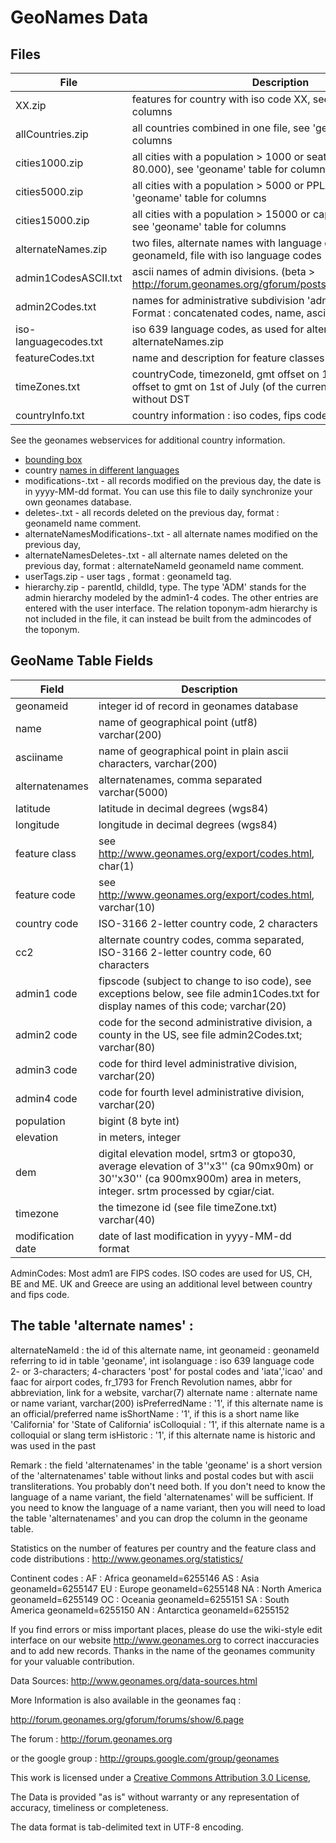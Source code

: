 # GeoNames Data

## Files

File                     | Description
-------------------------|------------
XX.zip                   | features for country with iso code XX, see 'geoname' table for columns
allCountries.zip         | all countries combined in one file, see 'geoname' table for columns
cities1000.zip           | all cities with a population > 1000 or seats of adm div (ca 80.000), see 'geoname' table for columns
cities5000.zip           | all cities with a population > 5000 or PPLA (ca 40.000), see 'geoname' table for columns
cities15000.zip          | all cities with a population > 15000 or capitals (ca 20.000), see 'geoname' table for columns
alternateNames.zip       | two files, alternate names with language codes and geonameId, file with iso language codes
admin1CodesASCII.txt     | ascii names of admin divisions. (beta > http://forum.geonames.org/gforum/posts/list/208.page#1143)
admin2Codes.txt          | names for administrative subdivision 'admin2 code' (UTF8), Format : concatenated codes, name, asciiname, geonameId
iso-languagecodes.txt    | iso 639 language codes, as used for alternate names in file alternateNames.zip
featureCodes.txt         | name and description for feature classes and feature codes
timeZones.txt            | countryCode, timezoneId, gmt offset on 1st of January, dst offset to gmt on 1st of July (of the current year), rawOffset without DST
countryInfo.txt          | country information : iso codes, fips codes, languages, capital

See the geonames webservices for additional country information.

* [bounding box](http://ws.geonames.org/countryInfo?)
* country [names in different languages](http://ws.geonames.org/countryInfoCSV?lang=it)
* modifications-<date>.txt - all records modified on the previous day, the date is in yyyy-MM-dd format. You can use this file to daily synchronize your own geonames database.
* deletes-<date>.txt - all records deleted on the previous day, format : geonameId <tab> name <tab> comment.
* alternateNamesModifications-<date>.txt - all alternate names modified on the previous day,
* alternateNamesDeletes-<date>.txt - all alternate names deleted on the previous day, format : alternateNameId <tab> geonameId <tab> name <tab> comment.
* userTags.zip - user tags , format : geonameId <tab> tag.
* hierarchy.zip - parentId, childId, type. The type 'ADM' stands for the admin hierarchy modeled by the admin1-4 codes. The other entries are entered with the user interface. The relation toponym-adm hierarchy is not included in the file, it can instead be built from the admincodes of the toponym.


## GeoName Table Fields

Field             | Description
------------------|------------
geonameid         | integer id of record in geonames database
name              | name of geographical point (utf8) varchar(200)
asciiname         | name of geographical point in plain ascii characters, varchar(200)
alternatenames    | alternatenames, comma separated varchar(5000)
latitude          | latitude in decimal degrees (wgs84)
longitude         | longitude in decimal degrees (wgs84)
feature class     | see http://www.geonames.org/export/codes.html, char(1)
feature code      | see http://www.geonames.org/export/codes.html, varchar(10)
country code      | ISO-3166 2-letter country code, 2 characters
cc2               | alternate country codes, comma separated, ISO-3166 2-letter country code, 60 characters
admin1 code       | fipscode (subject to change to iso code), see exceptions below, see file admin1Codes.txt for display names of this code; varchar(20)
admin2 code       | code for the second administrative division, a county in the US, see file admin2Codes.txt; varchar(80)
admin3 code       | code for third level administrative division, varchar(20)
admin4 code       | code for fourth level administrative division, varchar(20)
population        | bigint (8 byte int)
elevation         | in meters, integer
dem               | digital elevation model, srtm3 or gtopo30, average elevation of 3''x3'' (ca 90mx90m) or 30''x30'' (ca 900mx900m) area in meters, integer. srtm processed by cgiar/ciat.
timezone          | the timezone id (see file timeZone.txt) varchar(40)
modification date | date of last modification in yyyy-MM-dd format


AdminCodes:
Most adm1 are FIPS codes. ISO codes are used for US, CH, BE and ME. UK and Greece are using an additional level between country and fips code.



The table 'alternate names' :
-----------------------------
alternateNameId   : the id of this alternate name, int
geonameid         : geonameId referring to id in table 'geoname', int
isolanguage       : iso 639 language code 2- or 3-characters; 4-characters 'post' for postal codes and 'iata','icao' and faac for airport codes, fr_1793 for French Revolution names,  abbr for abbreviation, link for a website, varchar(7)
alternate name    : alternate name or name variant, varchar(200)
isPreferredName   : '1', if this alternate name is an official/preferred name
isShortName       : '1', if this is a short name like 'California' for 'State of California'
isColloquial      : '1', if this alternate name is a colloquial or slang term
isHistoric        : '1', if this alternate name is historic and was used in the past

Remark : the field 'alternatenames' in the table 'geoname' is a short version of the 'alternatenames' table without links and postal codes but with ascii transliterations. You probably don't need both.
If you don't need to know the language of a name variant, the field 'alternatenames' will be sufficient. If you need to know the language
of a name variant, then you will need to load the table 'alternatenames' and you can drop the column in the geoname table.



Statistics on the number of features per country and the feature class and code distributions : http://www.geonames.org/statistics/


Continent codes :
AF : Africa     geonameId=6255146
AS : Asia     geonameId=6255147
EU : Europe     geonameId=6255148
NA : North America    geonameId=6255149
OC : Oceania      geonameId=6255151
SA : South America    geonameId=6255150
AN : Antarctica     geonameId=6255152


If you find errors or miss important places, please do use the wiki-style edit interface on our website
http://www.geonames.org to correct inaccuracies and to add new records.
Thanks in the name of the geonames community for your valuable contribution.

Data Sources:
http://www.geonames.org/data-sources.html


More Information is also available in the geonames faq :

http://forum.geonames.org/gforum/forums/show/6.page

The forum : http://forum.geonames.org

or the google group : http://groups.google.com/group/geonames

This work is licensed under a [Creative Commons Attribution 3.0 License](http://creativecommons.org/licenses/by/3.0/),

The Data is provided "as is" without warranty or any representation of accuracy, timeliness or completeness.

The data format is tab-delimited text in UTF-8 encoding.